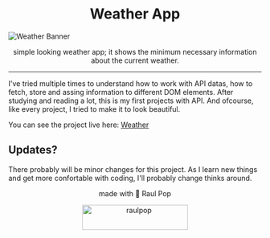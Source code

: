 <h1 align="center">Weather App</h1>
<img src="https://raulpop.ro/projects/weather/weatherbanner.png" alt="Weather Banner" style="float: center;" />
<p align="center">simple looking weather app; it shows the minimum necessary information about the current weather.</p>

---

I've tried multiple times to understand how to work with API datas, how to fetch, store and assing information to different DOM elements.
After studying and reading a lot, this is my first projects with API. And ofcourse, like every project, I tried to make it to look beautiful.

You can see the project live here: <a href="https://raulpop.ro/projects/weather/" target=_blank>Weather</a>

<h2>Updates?</h2>
There probably will be minor changes for this project. As I learn new things and get more confortable with coding, I'll probably change thinks around.

<p align="center">made with 💜 Raul Pop</p>
<p align="center"><a href="https://ko-fi.com/raulpop"> <img src="https://cdn.ko-fi.com/cdn/kofi3.png?v=3" height="50" width="210" alt="raulpop" /></a></p>
